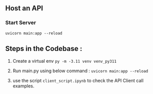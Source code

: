 

## Host an API

### Start Server
`uvicorn main:app --reload`



## Steps in the Codebase :
1. Create a virtual env
`py -m -3.11 venv venv_py311`

2. Run main.py using below command :
`uvicorn main:app --reload`

3. use the script `client_script.ipynb`
to check the API Client call examples.